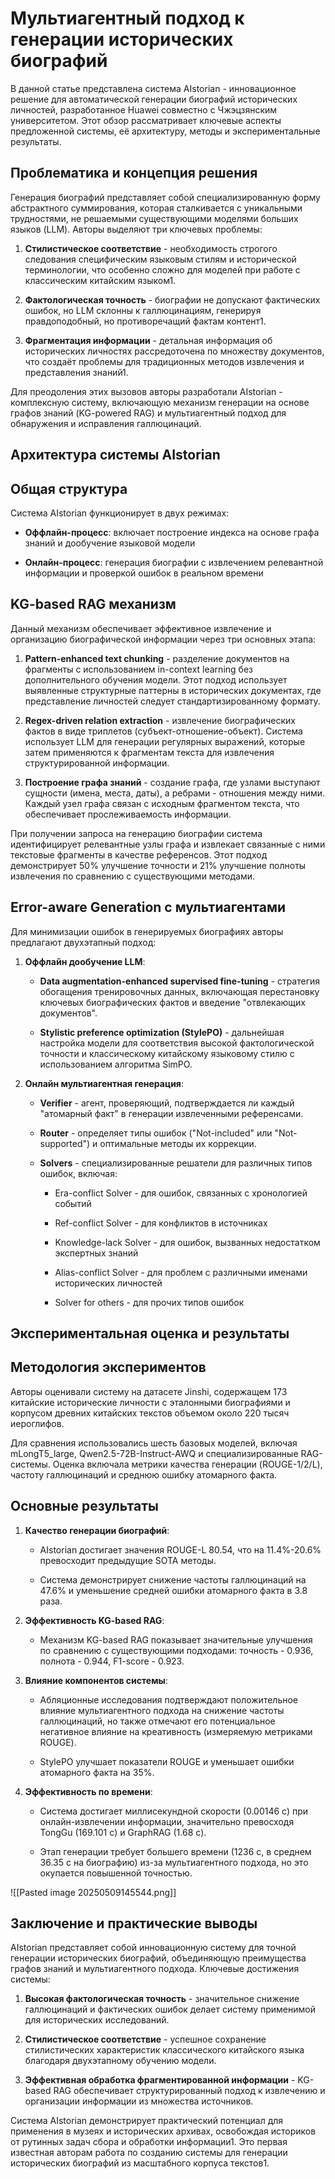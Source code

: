 # Мультиагентный подход к генерации исторических биографий

В данной статье представлена система AIstorian - инновационное решение для автоматической генерации биографий исторических личностей, разработанное Huawei совместно с Чжэцзянским университетом. Этот обзор рассматривает ключевые аспекты предложенной системы, её архитектуру, методы и экспериментальные результаты.

## Проблематика и концепция решения

Генерация биографий представляет собой специализированную форму абстрактного суммирования, которая сталкивается с уникальными трудностями, не решаемыми существующими моделями больших языков (LLM). Авторы выделяют три ключевых проблемы:

1. **Стилистическое соответствие** - необходимость строгого следования специфическим языковым стилям и исторической терминологии, что особенно сложно для моделей при работе с классическим китайским языком1.
    
2. **Фактологическая точность** - биографии не допускают фактических ошибок, но LLM склонны к галлюцинациям, генерируя правдоподобный, но противоречащий фактам контент1.
    
3. **Фрагментация информации** - детальная информация об исторических личностях рассредоточена по множеству документов, что создаёт проблемы для традиционных методов извлечения и представления знаний1.
    

Для преодоления этих вызовов авторы разработали AIstorian - комплексную систему, включающую механизм генерации на основе графов знаний (KG-powered RAG) и мультиагентный подход для обнаружения и исправления галлюцинаций.

## Архитектура системы AIstorian

## Общая структура

Система AIstorian функционирует в двух режимах:

- **Оффлайн-процесс**: включает построение индекса на основе графа знаний и дообучение языковой модели
    
- **Онлайн-процесс**: генерация биографии с извлечением релевантной информации и проверкой ошибок в реальном времени
    

## KG-based RAG механизм

Данный механизм обеспечивает эффективное извлечение и организацию биографической информации через три основных этапа:

1. **Pattern-enhanced text chunking** - разделение документов на фрагменты с использованием in-context learning без дополнительного обучения модели. Этот подход использует выявленные структурные паттерны в исторических документах, где представление личностей следует стандартизированному формату.
    
2. **Regex-driven relation extraction** - извлечение биографических фактов в виде триплетов (субъект-отношение-объект). Система использует LLM для генерации регулярных выражений, которые затем применяются к фрагментам текста для извлечения структурированной информации.
    
3. **Построение графа знаний** - создание графа, где узлами выступают сущности (имена, места, даты), а ребрами - отношения между ними. Каждый узел графа связан с исходным фрагментом текста, что обеспечивает прослеживаемость информации.
    

При получении запроса на генерацию биографии система идентифицирует релевантные узлы графа и извлекает связанные с ними текстовые фрагменты в качестве референсов. Этот подход демонстрирует 50% улучшение точности и 21% улучшение полноты извлечения по сравнению с существующими методами.

## Error-aware Generation с мультиагентами

Для минимизации ошибок в генерируемых биографиях авторы предлагают двухэтапный подход:

1. **Оффлайн дообучение LLM**:
    
    - **Data augmentation-enhanced supervised fine-tuning** - стратегия обогащения тренировочных данных, включающая перестановку ключевых биографических фактов и введение "отвлекающих документов".
        
    - **Stylistic preference optimization (StylePO)** - дальнейшая настройка модели для соответствия высокой фактологической точности и классическому китайскому языковому стилю с использованием алгоритма SimPO.
        
2. **Онлайн мультиагентная генерация**:
    
    - **Verifier** - агент, проверяющий, подтверждается ли каждый "атомарный факт" в генерации извлеченными референсами.
        
    - **Router** - определяет типы ошибок ("Not-included" или "Not-supported") и оптимальные методы их коррекции.
        
    - **Solvers** - специализированные решатели для различных типов ошибок, включая:
        
        - Era-conflict Solver - для ошибок, связанных с хронологией событий
            
        - Ref-conflict Solver - для конфликтов в источниках
            
        - Knowledge-lack Solver - для ошибок, вызванных недостатком экспертных знаний
            
        - Alias-conflict Solver - для проблем с различными именами исторических личностей
            
        - Solver for others - для прочих типов ошибок
            

## Экспериментальная оценка и результаты

## Методология экспериментов

Авторы оценивали систему на датасете Jinshi, содержащем 173 китайские исторические личности с эталонными биографиями и корпусом древних китайских текстов объемом около 220 тысяч иероглифов.

Для сравнения использовались шесть базовых моделей, включая mLongT5_large, Qwen2.5-72B-Instruct-AWQ и специализированные RAG-системы. Оценка включала метрики качества генерации (ROUGE-1/2/L), частоту галлюцинаций и среднюю ошибку атомарного факта.

## Основные результаты

1. **Качество генерации биографий**:
    
    - AIstorian достигает значения ROUGE-L 80.54, что на 11.4%-20.6% превосходит предыдущие SOTA методы.
        
    - Система демонстрирует снижение частоты галлюцинаций на 47.6% и уменьшение средней ошибки атомарного факта в 3.8 раза.
        
2. **Эффективность KG-based RAG**:
    
    - Механизм KG-based RAG показывает значительные улучшения по сравнению с существующими подходами: точность - 0.936, полнота - 0.944, F1-score - 0.923.
        
3. **Влияние компонентов системы**:
    
    - Абляционные исследования подтверждают положительное влияние мультиагентного подхода на снижение частоты галлюцинаций, но также отмечают его потенциальное негативное влияние на креативность (измеряемую метриками ROUGE).
        
    - StylePO улучшает показатели ROUGE и уменьшает ошибки атомарного факта на 35%.
        
4. **Эффективность по времени**:
    
    - Система достигает миллисекундной скорости (0.00146 с) при онлайн-извлечении информации, значительно превосходя TongGu (169.101 с) и GraphRAG (1.68 с).
        
    - Этап генерации требует большего времени (1236 с, в среднем 36.35 с на биографию) из-за мультиагентного подхода, но это окупается повышенной точностью.
        
![[Pasted image 20250509145544.png]]
## Заключение и практические выводы

AIstorian представляет собой инновационную систему для точной генерации исторических биографий, объединяющую преимущества графов знаний и мультиагентного подхода. Ключевые достижения системы:

1. **Высокая фактологическая точность** - значительное снижение галлюцинаций и фактических ошибок делает систему применимой для исторических исследований.
    
2. **Стилистическое соответствие** - успешное сохранение стилистических характеристик классического китайского языка благодаря двухэтапному обучению модели.
    
3. **Эффективная обработка фрагментированной информации** - KG-based RAG обеспечивает структурированный подход к извлечению и организации информации из множества источников.
    

Система AIstorian демонстрирует практический потенциал для применения в музеях и исторических архивах, освобождая историков от рутинных задач сбора и обработки информации1. Это первая известная авторам работа по созданию системы для генерации исторических биографий из масштабного корпуса текстов1.
